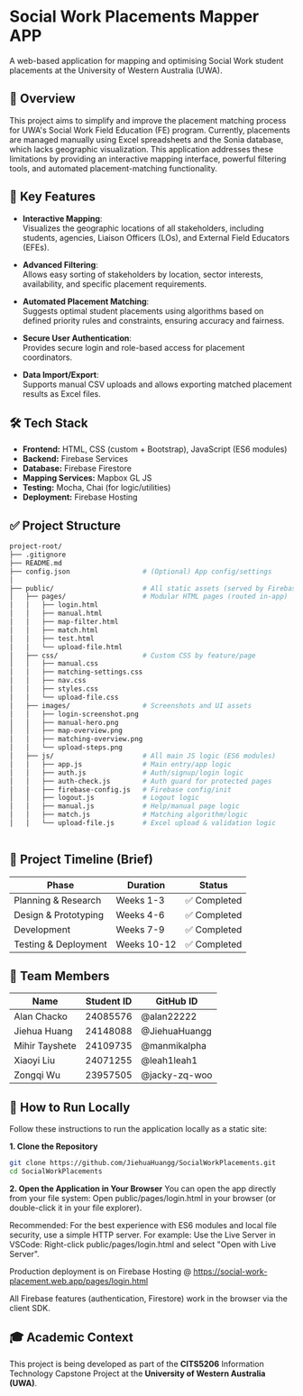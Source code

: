 # Social Work Placements Mapper APP 

A web-based application for mapping and optimising Social Work student placements at the University of Western Australia (UWA).

## 📌 Overview  

This project aims to simplify and improve the placement matching process for UWA's Social Work Field Education (FE) program. Currently, placements are managed manually using Excel spreadsheets and the Sonia database, which lacks geographic visualization. This application addresses these limitations by providing an interactive mapping interface, powerful filtering tools, and automated placement-matching functionality.

## 🚀 Key Features

- **Interactive Mapping**:  
  Visualizes the geographic locations of all stakeholders, including students, agencies, Liaison Officers (LOs), and External Field Educators (EFEs).

- **Advanced Filtering**:  
  Allows easy sorting of stakeholders by location, sector interests, availability, and specific placement requirements.

- **Automated Placement Matching**:  
  Suggests optimal student placements using algorithms based on defined priority rules and constraints, ensuring accuracy and fairness.

- **Secure User Authentication**:  
  Provides secure login and role-based access for placement coordinators.

- **Data Import/Export**:  
  Supports manual CSV uploads and allows exporting matched placement results as Excel files.

## 🛠️ Tech Stack  

- **Frontend:** HTML, CSS (custom + Bootstrap), JavaScript (ES6 modules) 
- **Backend:** Firebase Services  
- **Database:** Firebase Firestore
- **Mapping Services:** Mapbox GL JS  
- **Testing:** Mocha, Chai (for logic/utilities)
- **Deployment:** Firebase Hosting  

## ✅ Project Structure  

```bash
project-root/
├── .gitignore
├── README.md
├── config.json                  # (Optional) App config/settings
│
├── public/                      # All static assets (served by Firebase Hosting)
│   ├── pages/                   # Modular HTML pages (routed in-app)
│   │   ├── login.html
│   │   ├── manual.html
│   │   ├── map-filter.html
│   │   ├── match.html
│   │   ├── test.html
│   │   └── upload-file.html
│   ├── css/                     # Custom CSS by feature/page
│   │   ├── manual.css
│   │   ├── matching-settings.css
│   │   ├── nav.css
│   │   ├── styles.css
│   │   └── upload-file.css
│   ├── images/                  # Screenshots and UI assets
│   │   ├── login-screenshot.png
│   │   ├── manual-hero.png
│   │   ├── map-overview.png
│   │   ├── matching-overview.png
│   │   └── upload-steps.png
│   ├── js/                      # All main JS logic (ES6 modules)
│   │   ├── app.js               # Main entry/app logic
│   │   ├── auth.js              # Auth/signup/login logic
│   │   ├── auth-check.js        # Auth guard for protected pages
│   │   ├── firebase-config.js   # Firebase config/init
│   │   ├── logout.js            # Logout logic
│   │   ├── manual.js            # Help/manual page logic
│   │   ├── match.js             # Matching algorithm/logic
│   │   └── upload-file.js       # Excel upload & validation logic
          
```

## 📅 Project Timeline (Brief)

| Phase                 | Duration       | Status        |
|-----------------------|----------------|---------------|
| Planning & Research   | Weeks 1-3      | ✅ Completed  |
| Design & Prototyping  | Weeks 4-6      | ✅ Completed  |
| Development           | Weeks 7-9      | ✅ Completed  |
| Testing & Deployment  | Weeks 10-12    | ✅ Completed  |

## 👥 Team Members  

| Name            | Student ID   | GitHub ID      |
|-----------------|--------------|----------------|
| Alan Chacko     | 24085576     | @alan22222     |
| Jiehua Huang    | 24148088     | @JiehuaHuangg  |
| Mihir Tayshete  | 24109735     | @manmikalpha   |
| Xiaoyi Liu      | 24071255     | @leah1leah1    |
| Zongqi Wu       | 23957505     | @jacky-zq-woo  |

## 📌 How to Run Locally  
Follow these instructions to run the application locally as a static site:

**1. Clone the Repository**
```bash
git clone https://github.com/JiehuaHuangg/SocialWorkPlacements.git
cd SocialWorkPlacements
```
**2. Open the Application in Your Browser**
You can open the app directly from your file system:
Open public/pages/login.html in your browser (or double-click it in your file explorer).

Recommended:
For the best experience with ES6 modules and local file security, use a simple HTTP server. 
For example:
Use the Live Server in VSCode:
Right-click public/pages/login.html and select "Open with Live Server".

Production deployment is on Firebase Hosting @ https://social-work-placement.web.app/pages/login.html

All Firebase features (authentication, Firestore) work in the browser via the client SDK.


## 🎓 Academic Context

This project is being developed as part of the **CITS5206** Information Technology Capstone Project at the **University of Western Australia (UWA)**.

